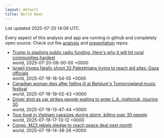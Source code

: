 ```yaml
---
layout: default
title: World News
---
```


<div markdown="0">
<div class="byline small text-muted">List updated <span class="datetime">2025-07-20 14:06 UTC</span>.</div>

<p>Every aspect of this analysis and app are running in github and completely open source. Check out the <a href="https://github.com/Castro-Media/Analysis">analysis</a> and <a href="https://github.com/Castro-Media/TopStoryReview.com">presentation</a> repos.</p>
<ul>
<li><a href='https://www.cbc.ca/news/world/trump-public-broadcasting-cuts-rural-communities-1.7587683?cmp=rss'>Trump is slashing public radio funding. Here's why it will hit rural communities hardest</a><div class='byline small text-muted'>world, <span class="datetime">2025-07-20-08-00-00 +0000</span></div></li>
<li><a href='https://www.cbc.ca/news/world/aid-site-shooting-israel-gaza-palestinians-killed-1.7589408?cmp=rss'>Israeli troops fatally shoot 32 Palestinians trying to reach aid sites: Gaza officials</a><div class='byline small text-muted'>world, <span class="datetime">2025-07-19-18-54-55 +0000</span></div></li>
<li><a href='https://www.cbc.ca/news/world/tomorrowland-death-global-affairs-canada-1.7589426?cmp=rss'>Canadian woman dies after falling ill at Belgium's Tomorrowland music festival</a><div class='byline small text-muted'>world, <span class="datetime">2025-07-19-19-02-43 +0000</span></div></li>
<li><a href='https://www.cbc.ca/news/world/los-angeles-car-rams-crowd-1.7589304?cmp=rss'>Driver shot as car strikes people waiting to enter L.A. nightclub, injuring 30</a><div class='byline small text-muted'>world, <span class="datetime">2025-07-19-13-47-44 +0000</span></div></li>
<li><a href='https://www.cbc.ca/news/world/vietnam-tour-boat-capsizes-deaths-1.7589375?cmp=rss'>Tour boat in Vietnam capsizes during storm, killing over 30 people</a><div class='byline small text-muted'>world, <span class="datetime">2025-07-19-17-13-12 +0000</span></div></li>
<li><a href='https://www.cbc.ca/news/world/congo-m23-rebels-pledge-to-reach-peace-deal-next-month-1.7589324?cmp=rss'>Congo, M23 rebels pledge to reach peace deal next month</a><div class='byline small text-muted'>world, <span class="datetime">2025-07-19-14-38-28 +0000</span></div></li>
</ul>
</div>

